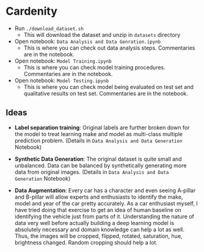 Cardenity
=========


- Run `./download_dataset.sh`
    * This will download the dataset and unzip in `datasets` directory
- Open notebook: `Data Analysis and Data Genration.ipynb`
    * This is where you can check out data analysis steps. Commentaries are in the notebook.
- Open notebook: `Model Training.ipynb`
    * This is where you can check model training procedures. Commentaries are in the notebook.
- Open notebook: `Model Testing.ipynb`
    * This is where you can check model being evaluated on test set and qualitative results on test set.
     Commentaries are in the notebook.
     

## Ideas
 
- **Label separation training**: Original labels are further broken down for the model 
to treat learning make and model as multi-class multiple prediction problem. 
(Details in `Data Analysis and Data Generation` Notebook)

- **Synthetic Data Generation**: The original dataset is quite small and unbalanced. Data
can be balanced by synthetically generating more data from original images. 
(Details in `Data Analysis and Data Generation` Notebook)

- **Data Augmentation**: Every car has a character and even seeing A-pillar and B-pillar
will allow experts and enthusiasts to identify the make, model and year of the car
pretty accurately. As a car enthusiast myself, I have tried doing that exercise 
to get an idea of human baseline on identifying the vehicle just from parts of
it. Understanding the nature of data very well before actually building a deep learning 
model is absolutely necessary and domain knowledge can help a lot as well. Thus,
the images will be cropped, flipped, rotated, saturation, hue, brightness changed.
Random cropping should help a lot.
 